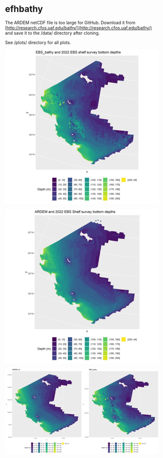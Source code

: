 # efhbathy


The ARDEM netCDF file is too large for GitHub. Download it from [http://research.cfos.uaf.edu/bathy/](http://research.cfos.uaf.edu/bathy/) and save it to the /data/ directory after cloning.

See /plots/ directory for all plots.


![EBS_bathy and 2022 EBS shelf survey bottom depths](./plots/EBS_survey_vs_bathy_map.png)


![ARDEM v2 and 2022 EBS shelf survey bottom depths](./plots/EBS_survey_vs_ARDEM_map.png)


![Survey versus EBS_bathy and ARDEM v2](./plots/EBS_ardem_vs_EBS_bathy.png)